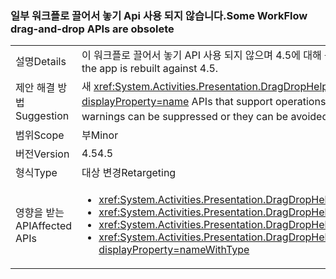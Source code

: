 ### <a name="some-workflow-drag-and-drop-apis-are-obsolete"></a><span data-ttu-id="4a634-101">일부 워크플로 끌어서 놓기 Api 사용 되지 않습니다.</span><span class="sxs-lookup"><span data-stu-id="4a634-101">Some WorkFlow drag-and-drop APIs are obsolete</span></span>

|   |   |
|---|---|
|<span data-ttu-id="4a634-102">설명</span><span class="sxs-lookup"><span data-stu-id="4a634-102">Details</span></span>|<span data-ttu-id="4a634-103">이 워크플로 끌어서 놓기 API 사용 되지 않으며 4.5에 대해 응용 프로그램은 다시 작성 하는 경우 컴파일러 경고가 발생 합니다.</span><span class="sxs-lookup"><span data-stu-id="4a634-103">This WorkFlow drag-and-drop API is obsolete and will cause compiler warnings if the app is rebuilt against 4.5.</span></span>|
|<span data-ttu-id="4a634-104">제안 해결 방법</span><span class="sxs-lookup"><span data-stu-id="4a634-104">Suggestion</span></span>|<span data-ttu-id="4a634-105">새 <xref:System.Activities.Presentation.DragDropHelper?displayProperty=name> 여러 개체에 대 한 작업을 지 원하는 Api를 대신 사용 해야 합니다.</span><span class="sxs-lookup"><span data-stu-id="4a634-105">New <xref:System.Activities.Presentation.DragDropHelper?displayProperty=name> APIs that support operations with multiple objects should be used instead.</span></span> <span data-ttu-id="4a634-106">또는 빌드 경고를 표시하지 않거나 이전 컴파일러를 사용하여 방지할 수 있습니다.</span><span class="sxs-lookup"><span data-stu-id="4a634-106">Alternatively, the build warnings can be suppressed or they can be avoided by using an older compiler.</span></span> <span data-ttu-id="4a634-107">API는 계속 지원됩니다.</span><span class="sxs-lookup"><span data-stu-id="4a634-107">The APIs are still supported.</span></span>|
|<span data-ttu-id="4a634-108">범위</span><span class="sxs-lookup"><span data-stu-id="4a634-108">Scope</span></span>|<span data-ttu-id="4a634-109">부</span><span class="sxs-lookup"><span data-stu-id="4a634-109">Minor</span></span>|
|<span data-ttu-id="4a634-110">버전</span><span class="sxs-lookup"><span data-stu-id="4a634-110">Version</span></span>|<span data-ttu-id="4a634-111">4.5</span><span class="sxs-lookup"><span data-stu-id="4a634-111">4.5</span></span>|
|<span data-ttu-id="4a634-112">형식</span><span class="sxs-lookup"><span data-stu-id="4a634-112">Type</span></span>|<span data-ttu-id="4a634-113">대상 변경</span><span class="sxs-lookup"><span data-stu-id="4a634-113">Retargeting</span></span>|
|<span data-ttu-id="4a634-114">영향을 받는 API</span><span class="sxs-lookup"><span data-stu-id="4a634-114">Affected APIs</span></span>|<ul><li><xref:System.Activities.Presentation.DragDropHelper.DoDragMove(System.Activities.Presentation.WorkflowViewElement,System.Windows.Point)?displayProperty=nameWithType></li><li><xref:System.Activities.Presentation.DragDropHelper.GetCompositeView(System.Windows.DragEventArgs)?displayProperty=nameWithType></li><li><xref:System.Activities.Presentation.DragDropHelper.GetDraggedModelItem(System.Windows.DragEventArgs)?displayProperty=nameWithType></li><li><xref:System.Activities.Presentation.DragDropHelper.GetDroppedObject(System.Windows.DependencyObject,System.Windows.DragEventArgs,System.Activities.Presentation.EditingContext)?displayProperty=nameWithType></li></ul>|

